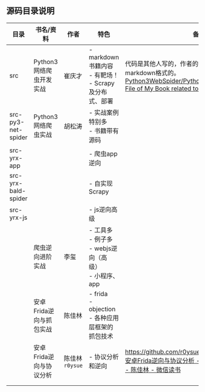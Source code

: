 ## 源码目录说明

| 目录 | 书名/资料 | 作者 | 特色 | 备注 |
| --- | --- | --- | --- | --- |
| src | Python3 网络爬虫开发实战 | 崔庆才 | - markdown 书籍内容<br />- 有靶场！<br />- Scrapy及分布式、部署 | 代码是其他人写的，作者的书籍内容全部上传git了，markdown格式的。[Python3WebSpider/Python3WebSpider: Source File of My Book related to WebSpider](https://github.com/Python3WebSpider/Python3WebSpider) |
| src-py3-net-spider | Python3 网络爬虫实战 | 胡松涛 | - 实战案例特别多<br />- 书籍带有源码 |  |
| src-yrx-app | | | - 爬虫app逆向 |  |
| src-yrx-bald-spider | | | - 自实现Scrapy |  |
| src-yrx-js | | | - js逆向高级 |  |
| | 爬虫逆向进阶实战 | 李玺 | - 工具多<br />- 例子多<br />- webjs逆向（高级）<br />- 小程序、app |  |
| | 安卓Frida逆向与抓包实战 | 陈佳林 | - frida<br />- objection<br />- 各种应用层框架的抓包技术 |  |
| | 安卓Frida逆向与协议分析 | 陈佳林<br />`r0ysue` | - 协议分析和逆向 | https://github.com/r0ysue/AndroidFridaSeniorBook<br />[安卓Frida逆向与协议分析 - 第1章 安卓逆向环境搭建 - 陈佳林 - 微信读书](https://weread.qq.com/web/reader/70532450813ab717fg015947k16732dc0161679091c5aeb1) |
| | | | |  |
| | | | |  |
